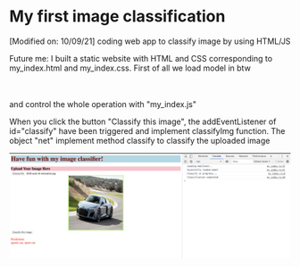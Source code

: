 # My first image classification
[Modified on: 10/09/21]
coding web app to classify image by using HTML/JS

Future me: I built a static website with HTML and CSS corresponding to my_index.html and my_index.css.
First of all we load model in btw <script> tag:
  
  <script src="https://unpkg.com/@tensorflow/tfjs"></script> <br>
  <script src="https://unpkg.com/@tensorflow-models/mobilenet"></script> <br><br>
  and control the whole operation with "my_index.js"
 
  <script src="my_index.js"></script>
  
  
When you click the button "Classify this image", the addEventListener of id="classify" have been triggered and implement classifyImg function. The object "net" implement method classify to classify the uploaded image
  

![alt text](https://github.com/Elstargo00/my-first-image-classification/blob/master/Screenshot%20example.png)

